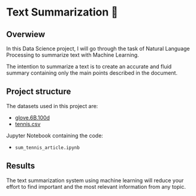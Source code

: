 # Text Summarization 📄
## Overwiew

In this Data Science project, I will go through the task of Natural Language Processing to summarize text with Machine Learning.

The intention to summarize a text is to create an accurate and fluid summary containing only the main points described in the document.

## Project structure
The datasets used in this project are:
- [glove.6B.100d](https://www.kaggle.com/datasets/sawarn69/glove6b100dtxt)
- [tennis.csv](https://raw.githubusercontent.com/amankharwal/Website-data/master/tennis.csv)

Jupyter Notebook containing the code:

- `sum_tennis_article.ipynb`


## Results

The text summarization system using machine learning will reduce your effort to find important and the most relevant information from any topic.

